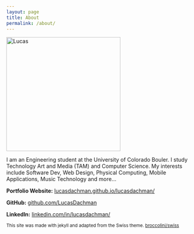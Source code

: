 ```yaml
---
layout: page
title: About
permalink: /about/
---
```

<img style="width:300px" src="{{ site.baseurl }}/assets/image/Lucas.jpg" alt="Lucas"/>

I am an Engineering student at the University of Colorado Bouler. I study Technology Art and Media (TAM) and Computer Science. My interests include Software Dev, Web Design, Physical Computing, Mobile Applications, Music Technology and more...

**Portfolio Website:**
[lucasdachman.github.io/lucasdachman/](https://lucasdachman.github.io/)

**GitHub:**
[github.com/LucasDachman](https://github.com/LucasDachman)

**LinkedIn:**
[linkedin.com/in/lucasdachman/](https://www.linkedin.com/in/lucasdachman/)


<sub>This site was made with jekyll and adapted from the Swiss theme.
[broccolini/swiss](https://github.com/broccolini/swiss)</sub>